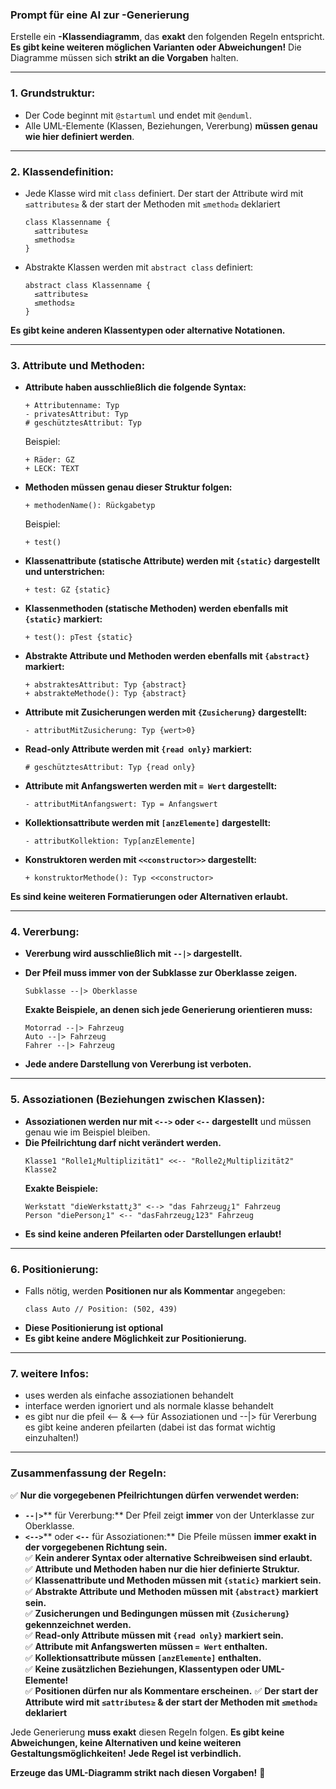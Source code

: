 ### Prompt für eine AI zur -Generierung

Erstelle ein **-Klassendiagramm**, das **exakt** den folgenden Regeln entspricht. **Es gibt keine weiteren möglichen Varianten oder Abweichungen!** Die Diagramme müssen sich **strikt an die Vorgaben** halten.

---

### **1. Grundstruktur:**

- Der Code beginnt mit `@startuml` und endet mit `@enduml`.
- Alle UML-Elemente (Klassen, Beziehungen, Vererbung) **müssen genau wie hier definiert werden**.

---

### **2. Klassendefinition:**

- Jede Klasse wird mit `class` definiert. Der start der Attribute wird mit `≤attributes≥` & der start der Methoden mit `≤method≥` deklariert
  ```
  class Klassenname {
    ≤attributes≥
    ≤methods≥
  }
  ```
- Abstrakte Klassen werden mit `abstract class` definiert:
  ```
  abstract class Klassenname {
    ≤attributes≥
    ≤methods≥
  }
  ```

**Es gibt keine anderen Klassentypen oder alternative Notationen.**

---

### **3. Attribute und Methoden:**

- **Attribute haben ausschließlich die folgende Syntax:**
  ```
  + Attributenname: Typ
  - privatesAttribut: Typ
  # geschütztesAttribut: Typ
  ```
  Beispiel:
  ```
  + Räder: GZ
  + LECK: TEXT
  ```
- **Methoden müssen genau dieser Struktur folgen:**
  ```
  + methodenName(): Rückgabetyp
  ```
  Beispiel:
  ```
  + test()
  ```
- **Klassenattribute (statische Attribute) werden mit ****`{static}`**** dargestellt und unterstrichen:**
  ```
  + test: GZ {static}
  ```
- **Klassenmethoden (statische Methoden) werden ebenfalls mit ****`{static}`**** markiert:**
  ```
  + test(): pTest {static}
  ```
- **Abstrakte Attribute und Methoden werden ebenfalls mit ****`{abstract}`**** markiert:**
  ```
  + abstraktesAttribut: Typ {abstract}
  + abstrakteMethode(): Typ {abstract}
  ```
- **Attribute mit Zusicherungen werden mit ****`{Zusicherung}`**** dargestellt:**
  ```
  - attributMitZusicherung: Typ {wert>0}
  ```
- **Read-only Attribute werden mit ****`{read only}`**** markiert:**
  ```
  # geschütztesAttribut: Typ {read only}
  ```
- **Attribute mit Anfangswerten werden mit ****`= Wert`**** dargestellt:**
  ```
  - attributMitAnfangswert: Typ = Anfangswert
  ```
- **Kollektionsattribute werden mit ****`[anzElemente]`**** dargestellt:**
  ```
  - attributKollektion: Typ[anzElemente]
  ```
- **Konstruktoren werden mit ****`<<constructor>>`**** dargestellt:**
  ```
  + konstruktorMethode(): Typ <<constructor>
  ```

**Es sind keine weiteren Formatierungen oder Alternativen erlaubt.**

---

### **4. Vererbung:**

- **Vererbung wird ausschließlich mit ****`--|>`**** dargestellt.**

- **Der Pfeil muss immer von der Subklasse zur Oberklasse zeigen.**

  ```
  Subklasse --|> Oberklasse
  ```

  **Exakte Beispiele, an denen sich jede Generierung orientieren muss:**

  ```
  Motorrad --|> Fahrzeug
  Auto --|> Fahrzeug
  Fahrer --|> Fahrzeug
  ```

- **Jede andere Darstellung von Vererbung ist verboten.**

---

### **5. Assoziationen (Beziehungen zwischen Klassen):**

- **Assoziationen werden nur mit ****`<-->`**** oder ****`<--`**** dargestellt** und müssen genau wie im Beispiel bleiben.
- **Die Pfeilrichtung darf nicht verändert werden.**
  ```
  Klasse1 "Rolle1¿Multiplizität1" <<-- "Rolle2¿Multiplizität2" Klasse2
  ```
  **Exakte Beispiele:**
  ```
  Werkstatt "dieWerkstatt¿3" <--> "das Fahrzeug¿1" Fahrzeug
  Person "diePerson¿1" <-- "dasFahrzeug¿123" Fahrzeug
  ```
- **Es sind keine anderen Pfeilarten oder Darstellungen erlaubt!**

---

### **6. Positionierung:**

- Falls nötig, werden **Positionen nur als Kommentar** angegeben:
  ```
  class Auto // Position: (502, 439)
  ```
- **Diese Positionierung ist optional**
- **Es gibt keine andere Möglichkeit zur Positionierung.**

---
### **7. weitere Infos:**

- uses werden als einfache assoziationen behandelt
- interface werden ignoriert und als normale klasse behandelt
- es gibt nur die pfeil <-- & <--> für Assoziationen und --|> für Vererbung es gibt keine anderen pfeilarten (dabei ist das format wichtig einzuhalten!)

---

### **Zusammenfassung der Regeln:**

✅ **Nur die vorgegebenen Pfeilrichtungen dürfen verwendet werden:**

- **`--|>`**** für Vererbung:** Der Pfeil zeigt **immer** von der Unterklasse zur Oberklasse.
- **`<-->`**** oder ****`<--`**** für Assoziationen:** Die Pfeile müssen **immer exakt in der vorgegebenen Richtung sein.**\
  ✅ **Kein anderer Syntax oder alternative Schreibweisen sind erlaubt.**\
  ✅ **Attribute und Methoden haben nur die hier definierte Struktur.**\
  ✅ **Klassenattribute und Methoden müssen mit ****`{static}`**** markiert sein.**\
  ✅ **Abstrakte Attribute und Methoden müssen mit ****`{abstract}`**** markiert sein.**\
  ✅ **Zusicherungen und Bedingungen müssen mit ****`{Zusicherung}`**** gekennzeichnet werden.**\
  ✅ **Read-only Attribute müssen mit ****`{read only}`**** markiert sein.**\
  ✅ **Attribute mit Anfangswerten müssen ****`= Wert`**** enthalten.**\
  ✅ **Kollektionsattribute müssen ****`[anzElemente]`**** enthalten.**\
  ✅ **Keine zusätzlichen Beziehungen, Klassentypen oder UML-Elemente!**\
  ✅ **Positionen dürfen nur als Kommentare erscheinen.**
  ✅ **Der start der Attribute wird mit `≤attributes≥` & der start der Methoden mit `≤method≥` deklariert**


Jede Generierung **muss exakt** diesen Regeln folgen. **Es gibt keine Abweichungen, keine Alternativen und keine weiteren Gestaltungsmöglichkeiten!** **Jede Regel ist verbindlich.**

**Erzeuge das UML-Diagramm strikt nach diesen Vorgaben!** 🚨

